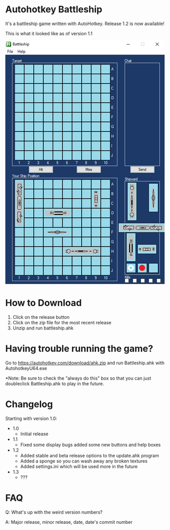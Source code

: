 # Autohotkey Battleship
It's a battleship game written with AutoHotkey. Release 1.2 is now available!

This is what it looked like as of version 1.1

![alt text](https://github.com/MattAHK/ahk-battleship/raw/master/Product%20Screenshot.PNG)

# How to Download
1. Click on the release button
2. Click on the zip file for the most recent release
3. Unzip and run battleship.ahk

# Having trouble running the game?
Go to https://autohotkey.com/download/ahk.zip and run Battleship.ahk with AutohotkeyU64.exe

*Note: Be sure to check the "always do this" box so that you can just doubleclick Battleship.ahk to play in the future.

# Changelog
Starting with version 1.0:
- 1.0
  - Initial release
- 1.1
  - Fixed some display bugs added some new buttons and help boxes
- 1.2
  - Added stable and beta release options to the update.ahk program
  - Added a sponge so you can wash away any broken textures
  - Added settings.ini which will be used more in the future
- 1.3
  - ???

# FAQ
Q: What's up with the weird version numbers?

A: Major release, minor release, date, date's commit number

